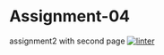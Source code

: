 # Assignment-04
assignment2 with second page
 [![linter](https://github.com/nadia-basarab/Assignment-04/workflows/linter/badge.svg)](https://github.com/marketplace/actions/super-linter)
